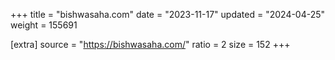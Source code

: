 +++
title = "bishwasaha.com"
date = "2023-11-17"
updated = "2024-04-25"
weight = 155691

[extra]
source = "https://bishwasaha.com/"
ratio = 2
size = 152
+++
